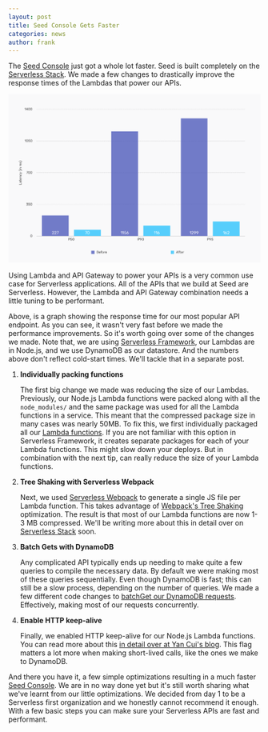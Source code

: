 ```yaml
---
layout: post
title: Seed Console Gets Faster
categories: news
author: frank
---
```


The [Seed Console](https://console.seed.run) just got a whole lot faster. Seed is built completely on the [Serverless Stack](https://serverless-stack.com). We made a few changes to drastically improve the response times of the Lambdas that power our APIs.

![Before and after Lambda performance graph](/assets/blog/seed-console-gets-faster/before-and-after-lambda-performance-graph.png)

Using Lambda and API Gateway to power your APIs is a very common use case for Serverless applications. All of the APIs that we build at Seed are Serverless. However, the Lambda and API Gateway combination needs a little tuning to be performant.

Above, is a graph showing the response time for our most popular API endpoint. As you can see, it wasn't very fast before we made the performance improvements. So it's worth going over some of the changes we made. Note that, we are using [Serverless Framework](https://serverless.com), our Lambdas are in Node.js, and we use DynamoDB as our datastore. And the numbers above don't reflect cold-start times. We'll tackle that in a separate post.

1. **Individually packing functions**

   The first big change we made was reducing the size of our Lambdas. Previously, our Node.js Lambda functions were packed along with all the `node_modules/` and the same package was used for all the Lambda functions in a service. This meant that the compressed package size in many cases was nearly 50MB. To fix this, we first individually packaged all our [Lambda functions](https://serverless.com/framework/docs/providers/aws/guide/packaging#packaging-functions-separately). If you are not familiar with this option in Serverless Framework, it creates separate packages for each of your Lambda functions. This might slow down your deploys. But in combination with the next tip, can really reduce the size of your Lambda functions.

2. **Tree Shaking with Serverless Webpack**

   Next, we used [Serverless Webpack](https://www.github.com/serverless-heaven/serverless-webpack) to generate a single JS file per Lambda function. This takes advantage of [Webpack's Tree Shaking](https://webpack.js.org/guides/tree-shaking/) optimization. The result is that most of our Lambda functions are now 1-3 MB compressed. We'll be writing more about this in detail over on [Serverless Stack](https://serverless-stack.com) soon.

3. **Batch Gets with DynamoDB**

   Any complicated API typically ends up needing to make quite a few queries to compile the necessary data. By default we were making most of these queries sequentially. Even though DynamoDB is fast; this can still be a slow process, depending on the number of queries. We made a few different code changes to [batchGet our DynamoDB requests](https://docs.aws.amazon.com/AWSJavaScriptSDK/latest/AWS/DynamoDB/DocumentClient.html#batchGet-property). Effectively, making most of our requests concurrently.

4. **Enable HTTP keep-alive**

   Finally, we enabled HTTP keep-alive for our Node.js Lambda functions. You can read more about this [in detail over at Yan Cui's blog](https://theburningmonk.com/2019/02/lambda-optimization-tip-enable-http-keep-alive/). This flag matters a lot more when making short-lived calls, like the ones we make to DynamoDB.


And there you have it, a few simple optimizations resulting in a much faster [Seed Console](https://console.seed.run). We are in no way done yet but it's still worth sharing what we've learnt from our little optimizations. We decided from day 1 to be a Serverless first organization and we honestly cannot recommend it enough. With a few basic steps you can make sure your Serverless APIs are fast and performant. 
